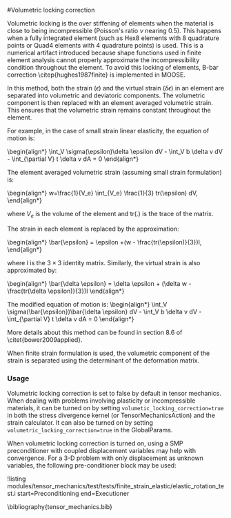 #Volumetric locking correction

Volumetric locking is the over stiffening of elements when the material is close to being incompressible (Poisson's ratio $\nu$ nearing 0.5). This happens when a fully integrated element (such as Hex8 elements with 8 quadrature points or Quad4 elements with 4 quadrature points) is used. This is a numerical artifact introduced because shape functions used in finite element analysis cannot properly approximate the incompressibility condition throughout the element. To avoid this locking of elements, B-bar correction \citep{hughes1987finite} is implemented in MOOSE.

In this method, both the strain ($\epsilon$) and the virtual strain ($\delta \epsilon$) in an element are separated into volumetric and deviatoric components. The volumetric component is then replaced with an element averaged volumetric strain. This ensures that the volumetric strain remains constant throughout the element.

For example, in the case of small strain linear elasticity, the equation of motion is:

\begin{align*}
\int_V \sigma(\epsilon)\delta \epsilon dV - \int_V b \delta v dV - \int_{\partial V} t \delta v dA = 0
\end{align*}

The element averaged volumetric strain (assuming small strain formulation) is:

\begin{align*}
 w=\frac{1}{V_e} \int_{V_e} \frac{1}{3} tr(\epsilon) dV,
\end{align*}

where $V_e$ is the volume of the element and tr(.) is the trace of the matrix.

The strain in each element is replaced by the approximation:

\begin{align*}
\bar{\epsilon} = \epsilon +(w - \frac{tr(\epsilon)}{3})I,
\end{align*}

where $I$ is the $3 \times 3$ identity matrix. Similarly, the virtual strain is also approximated by:

\begin{align*}
\bar{\delta \epsilon} = \delta \epsilon + (\delta w - \frac{tr(\delta \epsilon)}{3})I
\end{align*}

The modified equation of motion is:
\begin{align*}
\int_V \sigma(\bar{\epsilon})\bar{\delta \epsilon} dV - \int_V b \delta v dV - \int_{\partial V} t \delta v dA = 0
\end{align*}

More details about this method can be found in section 8.6 of \citet{bower2009applied}.

When finite strain formulation is used, the volumetric component of the strain is separated using the determinant of the deformation matrix.

### Usage

Volumetric locking correction is set to false by default in tensor mechanics. When dealing with problems involving plasticity or incompressible materials, it can be turned on by setting `volumetic_locking_correction=true` in both the stress divergence kernel (or TensorMechanicsAction) and the strain calculator. It can also be turned on by setting `volumetric_locking_correction=true` in the GlobalParams.

When volumetric locking correction is turned on, using a SMP preconditioner with coupled displacement variables may help with convergence. For a 3-D problem with only displacement as unknown variables, the following pre-conditioner block may be used:

!listing modules/tensor_mechanics/test/tests/finite_strain_elastic/elastic_rotation_test.i start=Preconditioning end=Executioner

\bibliography{tensor_mechanics.bib}
